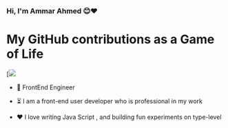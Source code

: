 ### Hi, I'm Ammar Ahmed 😊❤️

# My GitHub contributions as a Game of Life

[![](https://github4life.herokuapp.com/ethomson.gif?z=6)

- 💼 FrontEnd Engineer

- ⏳ I am a front-end user developer who is professional in my work

- ❤️ I love writing Java Script , and building fun experiments on type-level
